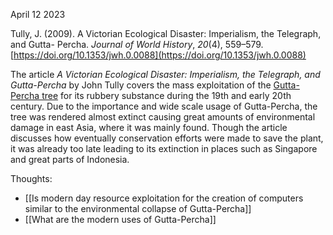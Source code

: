 April 12 2023

Tully, J. (2009). A Victorian Ecological Disaster: Imperialism, the Telegraph, and Gutta-
	Percha. _Journal of World History_, _20_(4), 559–579. [https://doi.org/10.1353/jwh.0.0088](https://doi.org/10.1353/jwh.0.0088)

The article _A Victorian Ecological Disaster: Imperialism, the Telegraph, and Gutta-Percha_ by John Tully covers the mass exploitation of the [Gutta-Percha tree](https://en.wikipedia.org/wiki/Gutta-percha) for its rubbery substance during the 19th and early 20th century. Due to the importance and wide scale usage of Gutta-Percha, the tree was rendered almost extinct causing great amounts of environmental damage in east Asia, where it was mainly found. Though the article discusses how eventually conservation efforts were made to save the plant, it was already too late leading to its extinction in places such as Singapore and great parts of Indonesia.

Thoughts:<br>
- [[Is modern day resource exploitation for the creation of computers similar to the environmental collapse of Gutta-Percha]]<br>
- [[What are the modern uses of Gutta-Percha]]<br>

